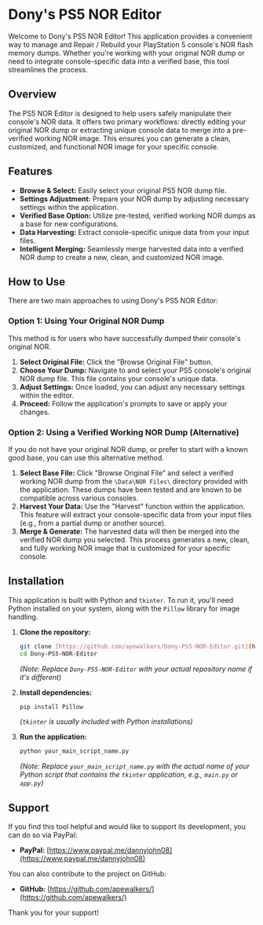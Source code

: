 # Dony's PS5 NOR Editor

Welcome to Dony's PS5 NOR Editor! This application provides a convenient way to manage and Repair / Rebuild your PlayStation 5 console's NOR flash memory dumps. Whether you're working with your original NOR dump or need to integrate console-specific data into a verified base, this tool streamlines the process.

## Overview

The PS5 NOR Editor is designed to help users safely manipulate their console's NOR data. It offers two primary workflows: directly editing your original NOR dump or extracting unique console data to merge into a pre-verified working NOR image. This ensures you can generate a clean, customized, and functional NOR image for your specific console.

## Features

* **Browse & Select:** Easily select your original PS5 NOR dump file.
* **Settings Adjustment:** Prepare your NOR dump by adjusting necessary settings within the application.
* **Verified Base Option:** Utilize pre-tested, verified working NOR dumps as a base for new configurations.
* **Data Harvesting:** Extract console-specific unique data from your input files.
* **Intelligent Merging:** Seamlessly merge harvested data into a verified NOR dump to create a new, clean, and customized NOR image.

## How to Use

There are two main approaches to using Dony's PS5 NOR Editor:

### Option 1: Using Your Original NOR Dump

This method is for users who have successfully dumped their console's original NOR.

1.  **Select Original File:** Click the "Browse Original File" button.
2.  **Choose Your Dump:** Navigate to and select your PS5 console's original NOR dump file. This file contains your console's unique data.
3.  **Adjust Settings:** Once loaded, you can adjust any necessary settings within the editor.
4.  **Proceed:** Follow the application's prompts to save or apply your changes.

### Option 2: Using a Verified Working NOR Dump (Alternative)

If you do not have your original NOR dump, or prefer to start with a known good base, you can use this alternative method.

1.  **Select Base File:** Click "Browse Original File" and select a verified working NOR dump from the `\Data\NOR Files\` directory provided with the application. These dumps have been tested and are known to be compatible across various consoles.
2.  **Harvest Your Data:** Use the "Harvest" function within the application. This feature will extract your console-specific data from your input files (e.g., from a partial dump or another source).
3.  **Merge & Generate:** The harvested data will then be merged into the verified NOR dump you selected. This process generates a new, clean, and fully working NOR image that is customized for your specific console.

## Installation

This application is built with Python and `tkinter`. To run it, you'll need Python installed on your system, along with the `Pillow` library for image handling.

1.  **Clone the repository:**
    ```bash
    git clone [https://github.com/apewalkers/Dony-PS5-NOR-Editor.git](https://github.com/apewalkers/Dony-PS5-NOR-Editor.git)
    cd Dony-PS5-NOR-Editor
    ```
    *(Note: Replace `Dony-PS5-NOR-Editor` with your actual repository name if it's different)*

2.  **Install dependencies:**
    ```bash
    pip install Pillow
    ```
    *(`tkinter` is usually included with Python installations)*

3.  **Run the application:**
    ```bash
    python your_main_script_name.py
    ```
    *(Note: Replace `your_main_script_name.py` with the actual name of your Python script that contains the `tkinter` application, e.g., `main.py` or `app.py`)*

## Support

If you find this tool helpful and would like to support its development, you can do so via PayPal:

* **PayPal:** [https://www.paypal.me/dannyjohn08](https://www.paypal.me/dannyjohn08)

You can also contribute to the project on GitHub:

* **GitHub:** [https://github.com/apewalkers/](https://github.com/apewalkers/)

Thank you for your support!
